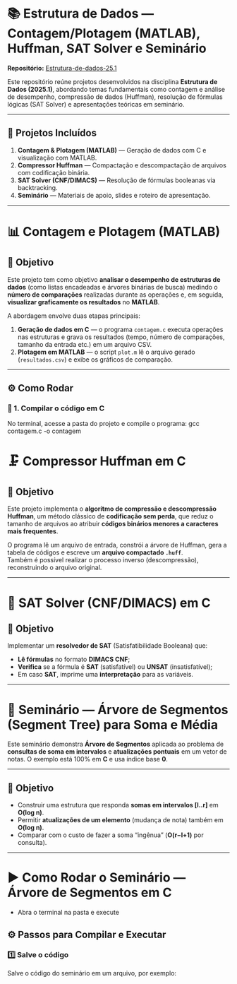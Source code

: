 # 📚 Estrutura de Dados — Contagem/Plotagem (MATLAB), Huffman, SAT Solver e Seminário

**Repositório:** [Estrutura-de-dados-25.1](https://github.com/maisabb/Estrutura-de-dados-25.1.git)

Este repositório reúne projetos desenvolvidos na disciplina **Estrutura de Dados (2025.1)**, abordando temas fundamentais como contagem e análise de desempenho, compressão de dados (Huffman), resolução de fórmulas lógicas (SAT Solver) e apresentações teóricas em seminário.

---

## 🧩 Projetos Incluídos

1. **Contagem & Plotagem (MATLAB)** — Geração de dados com C e visualização com MATLAB.  
2. **Compressor Huffman** — Compactação e descompactação de arquivos com codificação binária.  
3. **SAT Solver (CNF/DIMACS)** — Resolução de fórmulas booleanas via backtracking.  
4. **Seminário** — Materiais de apoio, slides e roteiro de apresentação.

---

# 📊 Contagem e Plotagem (MATLAB)

## 🎯 Objetivo

Este projeto tem como objetivo **analisar o desempenho de estruturas de dados** (como listas encadeadas e árvores binárias de busca) medindo o **número de comparações** realizadas durante as operações e, em seguida, **visualizar graficamente os resultados** no **MATLAB**.

A abordagem envolve duas etapas principais:

1. **Geração de dados em C** — o programa `contagem.c` executa operações nas estruturas e grava os resultados (tempo, número de comparações, tamanho da entrada etc.) em um arquivo CSV.  
2. **Plotagem em MATLAB** — o script `plot.m` lê o arquivo gerado (`resultados.csv`) e exibe os gráficos de comparação.

---

## ⚙️ Como Rodar

### 🧱 1. Compilar o código em C

No terminal, acesse a pasta do projeto e compile o programa: gcc contagem.c -o contagem

# 🗜️ Compressor Huffman em C

## 🎯 Objetivo

Este projeto implementa o **algoritmo de compressão e descompressão Huffman**, um método clássico de **codificação sem perda**, que reduz o tamanho de arquivos ao atribuir **códigos binários menores a caracteres mais frequentes**.

O programa lê um arquivo de entrada, constrói a árvore de Huffman, gera a tabela de códigos e escreve um **arquivo compactado `.huff`**.  
Também é possível realizar o processo inverso (descompressão), reconstruindo o arquivo original.

---

# 🧩 SAT Solver (CNF/DIMACS) em C

## 🎯 Objetivo
Implementar um **resolvedor de SAT** (Satisfatibilidade Booleana) que:
- **Lê fórmulas** no formato **DIMACS CNF**;
- **Verifica** se a fórmula é **SAT** (satisfatível) ou **UNSAT** (insatisfatível);
- Em caso **SAT**, imprime uma **interpretação** para as variáveis.

---

# 🎤 Seminário — Árvore de Segmentos (Segment Tree) para Soma e Média

Este seminário demonstra **Árvore de Segmentos** aplicada ao problema de **consultas de soma em intervalos** e **atualizações pontuais** em um vetor de notas. O exemplo está 100% em **C** e usa índice base **0**.

---

## 🎯 Objetivo

- Construir uma estrutura que responda **somas em intervalos [l..r]** em **O(log n)**.  
- Permitir **atualizações de um elemento** (mudança de nota) também em **O(log n)**.  
- Comparar com o custo de fazer a soma “ingênua” (**O(r−l+1)** por consulta).

---

# ▶️ Como Rodar o Seminário — Árvore de Segmentos em C

- Abra o terminal na pasta e execute

## ⚙️ Passos para Compilar e Executar

### 1️⃣ Salve o código
Salve o código do seminário em um arquivo, por exemplo:


